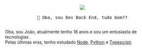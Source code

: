 <p align="center">
  <img src="https://media1.tenor.com/images/e90e6ced05e7e96a17cf66866b4031cd/tenor.gif?itemid=16368928">
   <br><br>
  <samp>
    👋 Oba, sou Dev Back End, tudo bom??<br><br>
  </samp>
  
</p>

<!-- ABOUT OF ME -->
<p align="center" style="text-align: center;">

  Oba, sou João, atualmente tenho 18 anos e sou um entusiasta de tecnologias <a>. <br>
  Pelas últimas eras, tenho estudado <a href="https://nodejs.org/en/">Node</a>, <a href="https://www.python.org/">Python</a> e <a href="https://www.typescriptlang.org/">Typescript</a>.
</p>
<!-- QUOTE -->
<br>
<p align="center">
<a href="https://github.com/JoaoN-Oliveira41.png"></a>
</p>
<br>